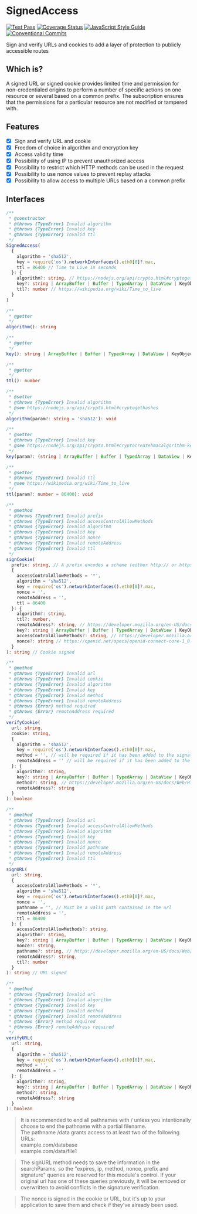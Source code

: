 # SignedAccess
[![Test Pass](https://github.com/JadsonLucena/SignedAccess.js/workflows/Tests/badge.svg)](https://github.com/JadsonLucena/SignedAccess.js/actions?workflow=Tests)
[![Coverage Status](https://coveralls.io/repos/github/JadsonLucena/SignedAccess.js/badge.svg)](https://coveralls.io/github/JadsonLucena/SignedAccess.js)
[![JavaScript Style Guide](https://img.shields.io/badge/code_style-standard-brightgreen.svg)](https://standardjs.com)
[![Conventional Commits](https://img.shields.io/badge/Conventional%20Commits-1.0.0-%23FE5196?logo=conventionalcommits&logoColor=white)](https://conventionalcommits.org)

Sign and verify URLs and cookies to add a layer of protection to publicly accessible routes

## Which is?
A signed URL or signed cookie provides limited time and permission for non-credentialed origins to perform a number of specific actions on one resource or several based on a common prefix.
The subscription ensures that the permissions for a particular resource are not modified or tampered with.

## Features
- [x] Sign and verify URL and cookie
- [x] Freedom of choice in algorithm and encryption key
- [x] Access validity time
- [x] Possibility of using IP to prevent unauthorized access
- [x] Possibility to restrict which HTTP methods can be used in the request
- [x] Possibility to use nonce values to prevent replay attacks
- [x] Possibility to allow access to multiple URLs based on a common prefix

## Interfaces
```typescript
/**
 * @constructor
 * @throws {TypeError} Invalid algorithm
 * @throws {TypeError} Invalid key
 * @throws {TypeError} Invalid ttl
 */
SignedAccess(
  {
    algorithm = 'sha512',
    key = require('os').networkInterfaces().eth0[0]?.mac,
    ttl = 86400 // Time to Live in seconds
  }: {
    algorithm?: string, // https://nodejs.org/api/crypto.html#cryptogethashes
    key?: string | ArrayBuffer | Buffer | TypedArray | DataView | KeyObject | CryptoKey, // https://nodejs.org/api/crypto.html#cryptocreatehmacalgorithm-key-options
    ttl?: number // https://wikipedia.org/wiki/Time_to_live
  }
)
```

```typescript
/**
 * @getter
 */
algorithm(): string

/**
 * @getter
 */
key(): string | ArrayBuffer | Buffer | TypedArray | DataView | KeyObject | CryptoKey

/**
 * @getter
 */
ttl(): number
```

```typescript
/**
 * @setter
 * @throws {TypeError} Invalid algorithm
 * @see https://nodejs.org/api/crypto.html#cryptogethashes
 */
algorithm(param?: string = 'sha512'): void

/**
 * @setter
 * @throws {TypeError} Invalid key
 * @see https://nodejs.org/api/crypto.html#cryptocreatehmacalgorithm-key-options
 */
key(param?: (string | ArrayBuffer | Buffer | TypedArray | DataView | KeyObject | CryptoKey) = require('os').networkInterfaces().eth0[0]?.mac): void

/**
 * @setter
 * @throws {TypeError} Invalid ttl
 * @see https://wikipedia.org/wiki/Time_to_live
 */
ttl(param?: number = 86400): void
```

```typescript
/**
 * @method
 * @throws {TypeError} Invalid prefix
 * @throws {TypeError} Invalid accessControlAllowMethods
 * @throws {TypeError} Invalid algorithm
 * @throws {TypeError} Invalid key
 * @throws {TypeError} Invalid nonce
 * @throws {TypeError} Invalid remoteAddress
 * @throws {TypeError} Invalid ttl
 */
signCookie(
  prefix: string, // A prefix encodes a scheme (either http:// or https://), FQDN, and an optional path. Ending the path with a / is optional but recommended. The prefix shouldn't include query parameters or fragments such as ? or #.
  {
    accessControlAllowMethods = '*',
    algorithm = 'sha512',
    key = require('os').networkInterfaces().eth0[0]?.mac,
    nonce = '',
    remoteAddress = '',
    ttl = 86400
  }: {
    algorithm?: string,
    ttl?: number,
    remoteAddress?: string, // https://developer.mozilla.org/en-US/docs/Glossary/IP_Address
    key?: string | ArrayBuffer | Buffer | TypedArray | DataView | KeyObject | CryptoKey,
    accessControlAllowMethods?: string, // https://developer.mozilla.org/en-US/docs/Web/HTTP/Headers/Access-Control-Allow-Methods
    nonce?: string // https://openid.net/specs/openid-connect-core-1_0.html#NonceNotes
  }
): string // Cookie signed

/**
 * @method
 * @throws {TypeError} Invalid url
 * @throws {TypeError} Invalid cookie
 * @throws {TypeError} Invalid algorithm
 * @throws {TypeError} Invalid key
 * @throws {TypeError} Invalid method
 * @throws {TypeError} Invalid remoteAddress
 * @throws {Error} method required
 * @throws {Error} remoteAddress required
 */
verifyCookie(
  url: string,
  cookie: string,
  {
    algorithm = 'sha512',
    key = require('os').networkInterfaces().eth0[0]?.mac,
    method = '', // will be required if it has been added to the signature
    remoteAddress = '' // will be required if it has been added to the signature
  }: {
    algorithm?: string,
    key?: string | ArrayBuffer | Buffer | TypedArray | DataView | KeyObject | CryptoKey,
    method?: string, // https://developer.mozilla.org/en-US/docs/Web/HTTP/Methods
    remoteAddress?: string
  }
): boolean

/**
 * @method
 * @throws {TypeError} Invalid url
 * @throws {TypeError} Invalid accessControlAllowMethods
 * @throws {TypeError} Invalid algorithm
 * @throws {TypeError} Invalid key
 * @throws {TypeError} Invalid nonce
 * @throws {TypeError} Invalid pathname
 * @throws {TypeError} Invalid remoteAddress
 * @throws {TypeError} Invalid ttl
 */
signURL(
  url: string,
  {
    accessControlAllowMethods = '*',
    algorithm = 'sha512',
    key = require('os').networkInterfaces().eth0[0]?.mac,
    nonce = '',
    pathname = '', // Must be a valid path contained in the url
    remoteAddress = '',
    ttl = 86400
  }: {
    accessControlAllowMethods?: string,
    algorithm?: string,
    key?: string | ArrayBuffer | Buffer | TypedArray | DataView | KeyObject | CryptoKey,
    nonce?: string,
    pathname?: string, // https://developer.mozilla.org/en-US/docs/Web/API/URL/pathname
    remoteAddress?: string,
    ttl?: number
  }
): string // URL signed

/**
 * @method
 * @throws {TypeError} Invalid url
 * @throws {TypeError} Invalid algorithm
 * @throws {TypeError} Invalid key
 * @throws {TypeError} Invalid method
 * @throws {TypeError} Invalid remoteAddress
 * @throws {Error} method required
 * @throws {Error} remoteAddress required
 */
verifyURL(
  url: string,
  {
    algorithm = 'sha512',
    key = require('os').networkInterfaces().eth0[0]?.mac,
    method = '',
    remoteAddress = ''
  }: {
    algorithm?: string,
    key?: string | ArrayBuffer | Buffer | TypedArray | DataView | KeyObject | CryptoKey,
    method?: string,
    remoteAddress?: string
  }
): boolean
```

> It is recommended to end all pathnames with / unless you intentionally choose to end the pathname with a partial filename.\
> The pathname /data grants access to at least two of the following URLs:\
> example.com/database\
> example.com/data/file1

> The signURL method needs to save the information in the searchParams, so the "expires, ip, method, nonce, prefix and signature" queries are reserved for this module's control. If your original url has one of these queries previously, it will be removed or overwritten to avoid conflicts in the signature verification.

> The nonce is signed in the cookie or URL, but it's up to your application to save them and check if they've already been used.